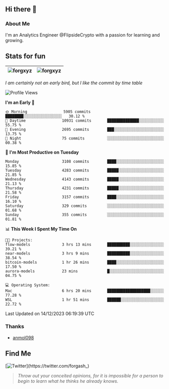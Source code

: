 ## Hi there 👋

### About Me

I'm an Analytics Engineer @FlipsideCrypto with a passion for learning and growing.
  
## Stats for fun

| <img align="center" src="https://github-readme-streak-stats.herokuapp.com/?user=forgxyz&theme=tokyonight" alt="forgxyz" /> | <img align="center" src="https://github-readme-stats.vercel.app/api?username=forgxyz&theme=tokyonight&show_icons=true" alt="forgxyz" /> |
| ------------- |------------- |

*I am certainly not an early bird, but I like the commit by time table*  

<!--START_SECTION:waka-->
![Profile Views](http://img.shields.io/badge/Profile%20Views-0-blue)

**I'm an Early 🐤** 

```text
🌞 Morning                5905 commits        ████████░░░░░░░░░░░░░░░░░   30.12 % 
🌆 Daytime                10931 commits       ██████████████░░░░░░░░░░░   55.75 % 
🌃 Evening                2695 commits        ███░░░░░░░░░░░░░░░░░░░░░░   13.75 % 
🌙 Night                  75 commits          ░░░░░░░░░░░░░░░░░░░░░░░░░   00.38 % 
```
📅 **I'm Most Productive on Tuesday** 

```text
Monday                   3108 commits        ████░░░░░░░░░░░░░░░░░░░░░   15.85 % 
Tuesday                  4283 commits        █████░░░░░░░░░░░░░░░░░░░░   21.85 % 
Wednesday                4143 commits        █████░░░░░░░░░░░░░░░░░░░░   21.13 % 
Thursday                 4231 commits        █████░░░░░░░░░░░░░░░░░░░░   21.58 % 
Friday                   3157 commits        ████░░░░░░░░░░░░░░░░░░░░░   16.10 % 
Saturday                 329 commits         ░░░░░░░░░░░░░░░░░░░░░░░░░   01.68 % 
Sunday                   355 commits         ░░░░░░░░░░░░░░░░░░░░░░░░░   01.81 % 
```


📊 **This Week I Spent My Time On** 

```text
🐱‍💻 Projects: 
flow-models              3 hrs 13 mins       ██████████░░░░░░░░░░░░░░░   39.21 % 
near-models              3 hrs 9 mins        ██████████░░░░░░░░░░░░░░░   38.54 % 
bitcoin-models           1 hr 26 mins        ████░░░░░░░░░░░░░░░░░░░░░   17.50 % 
aurora-models            23 mins             █░░░░░░░░░░░░░░░░░░░░░░░░   04.75 % 

💻 Operating System: 
Mac                      6 hrs 20 mins       ███████████████████░░░░░░   77.28 % 
WSL                      1 hr 51 mins        ██████░░░░░░░░░░░░░░░░░░░   22.72 % 
```


 Last Updated on 14/12/2023 06:19:39 UTC
<!--END_SECTION:waka-->

### Thanks
 - [anmol098](https://github.com/anmol098/waka-readme-stats/)
  
## Find Me
[![Twitter](https://img.shields.io/twitter/url/https/twitter.com/forgash_.svg?style=social&label=Follow%20%40forgash_)](https://twitter.com/forgash_)


> *Throw out your conceited opinions, for it is impossible for a person to begin to learn what he thinks he already knows.* 
